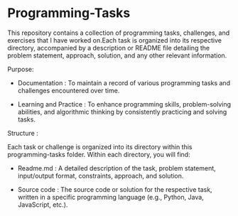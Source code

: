 # Programming-Tasks
This repository contains a collection of programming tasks, challenges, and exercises that I have worked on.Each task is organized into its respective directory, accompanied by a description or README file detailing the problem statement, approach, solution, and any other relevant information.

Purpose:

 * Documentation : To maintain a record of various programming tasks and challenges encountered over time.

 * Learning and Practice : To enhance programming skills, problem-solving abilities, and algorithmic thinking by consistently practicing and solving tasks.

 Structure :
 
 Each task or challenge is organized into its directory within this programming-tasks folder. Within each directory, you will find:

 * Readme.md : A detailed description of the task, problem statement, input/output format, constraints, approach, and solution.

 * Source code : The source code or solution for the respective task, written in a specific programming language (e.g., Python, Java, JavaScript, etc.).

